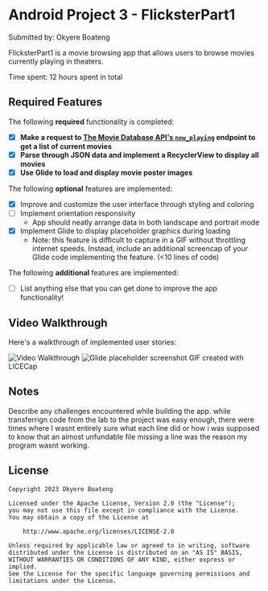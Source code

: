 # Android Project 3 - FlicksterPart1

Submitted by: Okyere Boateng

FlicksterPart1 is a movie browsing app that allows users to browse movies currently playing in theaters.

Time spent: 12 hours spent in total

## Required Features

The following **required** functionality is completed:

- [X] **Make a request to [The Movie Database API's `now_playing`](https://developers.themoviedb.org/3/movies/get-now-playing) endpoint to get a list of current movies**
- [X] **Parse through JSON data and implement a RecyclerView to display all movies**
- [X] **Use Glide to load and display movie poster images**

The following **optional** features are implemented:

- [X] Improve and customize the user interface through styling and coloring
- [ ] Implement orientation responsivity
  - App should neatly arrange data in both landscape and portrait mode
- [X] Implement Glide to display placeholder graphics during loading
  - Note: this feature is difficult to capture in a GIF without throttling internet speeds.  Instead, include an additional screencap of your Glide code implementing the feature.  (<10 lines of code)

The following **additional** features are implemented:

- [ ] List anything else that you can get done to improve the app functionality!

## Video Walkthrough

Here's a walkthrough of implemented user stories:

<img src='https://media.giphy.com/media/2pYPWzYwef5RxOEzNE/giphy.gif' title='Video Walkthrough' width='' alt='Video Walkthrough' />
<img src='https://user-images.githubusercontent.com/90221005/218340753-daf5bba2-e5ea-41e3-8c15-ce55faffb64e.png' title='Glide Placeholder' width='' alt='Glide placeholder screenshot' />
<!-- Replace this with whatever GIF tool you used! -->
GIF created with LICECap
<!-- Recommended tools:
[Kap](https://getkap.co/) for macOS
[ScreenToGif](https://www.screentogif.com/) for Windows
[peek](https://github.com/phw/peek) for Linux. -->

## Notes

Describe any challenges encountered while building the app.
while transferrign code from the lab to the project was easy enough, there were times where I wasnt entirely sure what each line did or how i was supposed to know that an almost unfundable file missing a line was the reason my program wasnt working.
## License

    Copyright 2023 Okyere Boateng

    Licensed under the Apache License, Version 2.0 (the "License");
    you may not use this file except in compliance with the License.
    You may obtain a copy of the License at

        http://www.apache.org/licenses/LICENSE-2.0

    Unless required by applicable law or agreed to in writing, software
    distributed under the License is distributed on an "AS IS" BASIS,
    WITHOUT WARRANTIES OR CONDITIONS OF ANY KIND, either express or implied.
    See the License for the specific language governing permissions and
    limitations under the License.
